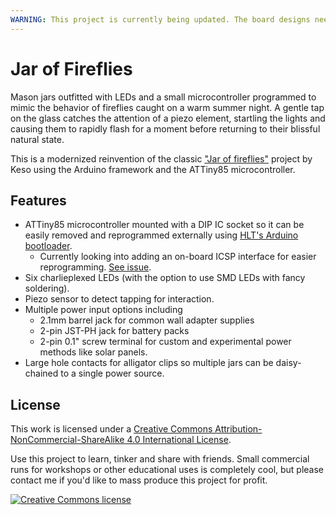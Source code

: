 ```yaml
---
WARNING: This project is currently being updated. The board designs need to be physically prototyped, and the current firmware sketch is not guaranteed to work correctly with the latest board design. Use with caution!
---
```


# Jar of Fireflies

Mason jars outfitted with LEDs and a small microcontroller programmed to mimic the behavior of fireflies caught on a warm summer night. A gentle tap on the glass catches the attention of a piezo element, startling the lights and causing them to rapidly flash for a moment before returning to their blissful natural state.

This is a modernized reinvention of the classic ["Jar of fireflies"](http://www.instructables.com/id/Jar-of-Fireflies/) project by Keso using the Arduino framework and the ATTiny85 microcontroller.

## Features
* ATTiny85 microcontroller mounted with a DIP IC socket so it can be easily removed and reprogrammed externally using [HLT's Arduino bootloader](http://hlt.media.mit.edu/?p=1695).
  * Currently looking into adding an on-board ICSP interface for easier reprogramming. [See issue](https://github.com/jasonwebb/Jar-of-Fireflies/issues/1).
* Six charlieplexed LEDs (with the option to use SMD LEDs with fancy soldering).
* Piezo sensor to detect tapping for interaction.
* Multiple power input options including
  * 2.1mm barrel jack for common wall adapter supplies
  * 2-pin JST-PH jack for battery packs
  * 2-pin 0.1" screw terminal for custom and experimental power methods like solar panels.
* Large hole contacts for alligator clips so multiple jars can be daisy-chained to a single power source.

## License
This work is licensed under a [Creative Commons Attribution-NonCommercial-ShareAlike 4.0 International License](http://creativecommons.org/licenses/by-nc-sa/4.0/).

Use this project to learn, tinker and share with friends. Small commercial runs for workshops or other educational uses is completely cool, but please contact me if you'd like to mass produce this project for profit.

[![Creative Commons license](https://i.creativecommons.org/l/by-nc-sa/4.0/88x31.png)](http://creativecommons.org/licenses/by-nc-sa/4.0/)
